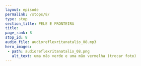 ```yaml
---
layout: episode
permalink: /stops/8/
type: stop
section_title: PELE E FRONTEIRA
title: 
page_rank: 8
stop_id: 8
audio_file: audioreflexritanatalio_08.mp3
hero_images:
 - path: audioreflexritanatalio_08.png
   alt_text: uma mão verde e uma mão vermelha (trocar foto)
---
```

